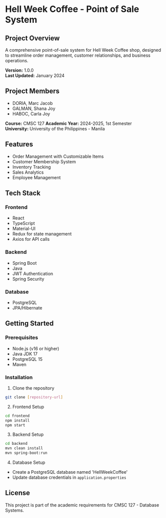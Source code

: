 # Hell Week Coffee - Point of Sale System

## Project Overview
A comprehensive point-of-sale system for Hell Week Coffee shop, designed to streamline order management, customer relationships, and business operations.

**Version:** 1.0.0  
**Last Updated:** January 2024

## Project Members
- DORIA, Marc Jacob
- GALMAN, Shana Joy
- HABOC, Carla Joy

**Course:** CMSC 127 
**Academic Year:** 2024-2025, 1st Semester  
**University:** University of the Philippines - Manila

## Features
- Order Management with Customizable Items
- Customer Membership System
- Inventory Tracking
- Sales Analytics
- Employee Management

## Tech Stack
### Frontend
- React
- TypeScript
- Material-UI
- Redux for state management
- Axios for API calls

### Backend
- Spring Boot
- Java
- JWT Authentication
- Spring Security

### Database
- PostgreSQL
- JPA/Hibernate

## Getting Started

### Prerequisites
- Node.js (v16 or higher)
- Java JDK 17
- PostgreSQL 15
- Maven

### Installation

1. Clone the repository
```bash
git clone [repository-url]
```

2. Frontend Setup
```bash
cd frontend
npm install
npm start
```

3. Backend Setup
```bash
cd backend
mvn clean install
mvn spring-boot:run
```

4. Database Setup
- Create a PostgreSQL database named 'HellWeekCoffee'
- Update database credentials in `application.properties`

## License
This project is part of the academic requirements for CMSC 127 - Database Systems.